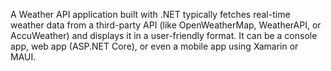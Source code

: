 A Weather API application built with .NET typically fetches real-time weather data from a third-party API (like OpenWeatherMap, WeatherAPI, or AccuWeather) and displays it in a user-friendly format. It can be a console app, web app (ASP.NET Core), or even a mobile app using Xamarin or MAUI.
